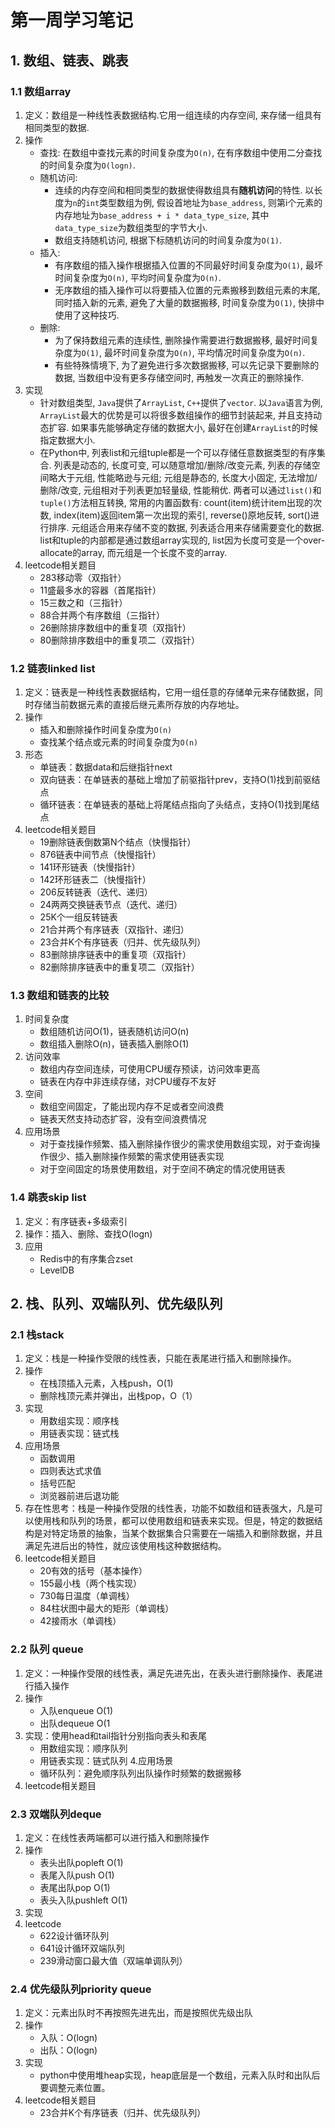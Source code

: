 # 第一周学习笔记

## 1. 数组、链表、跳表

### 1.1 数组array

1. 定义：数组是一种线性表数据结构.它用一组连续的内存空间, 来存储一组具有相同类型的数据.
2. 操作
    - 查找: 在数组中查找元素的时间复杂度为`O(n)`, 在有序数组中使用二分查找的时间复杂度为`O(logn)`.
    - 随机访问:
      - 连续的内存空间和相同类型的数据使得数组具有**随机访问**的特性. 以长度为`n`的`int`类型数组为例, 假设首地址为`base_address`, 则第i个元素的内存地址为`base_address + i * data_type_size`, 其中`data_type_size`为数组类型的字节大小.
      - 数组支持随机访问, 根据下标随机访问的时间复杂度为`O(1)`.
    - 插入:
      - 有序数组的插入操作根据插入位置的不同最好时间复杂度为`O(1)`, 最坏时间复杂度为`O(n)`, 平均时间复杂度为`O(n)`.
      - 无序数组的插入操作可以将要插入位置的元素搬移到数组元素的末尾, 同时插入新的元素, 避免了大量的数据搬移, 时间复杂度为`O(1)`, 快排中使用了这种技巧.
    - 删除:
      - 为了保持数组元素的连续性, 删除操作需要进行数据搬移, 最好时间复杂度为`O(1)`, 最坏时间复杂度为`O(n)`, 平均情况时间复杂度为`O(n)`.
      - 有些特殊情境下, 为了避免进行多次数据搬移, 可以先记录下要删除的数据, 当数组中没有更多存储空间时, 再触发一次真正的删除操作.
3. 实现
    - 针对数组类型, `Java`提供了`ArrayList`, `C++`提供了`vector`. 以`Java`语言为例, `ArrayList`最大的优势是可以将很多数组操作的细节封装起来, 并且支持动态扩容. 如果事先能够确定存储的数据大小, 最好在创建`ArrayList`的时候指定数据大小.
    - 在Python中, 列表list和元组tuple都是一个可以存储任意数据类型的有序集合. 列表是动态的, 长度可变, 可以随意增加/删除/改变元素, 列表的存储空间略大于元组, 性能略逊与元组; 元组是静态的, 长度大小固定, 无法增加/删除/改变, 元组相对于列表更加轻量级, 性能稍优. 两者可以通过`list()`和`tuple()`方法相互转换, 常用的内置函数有: count(item)统计item出现的次数, index(item)返回item第一次出现的索引, reverse()原地反转, sort()进行排序. 元组适合用来存储不变的数据, 列表适合用来存储需要变化的数据. list和tuple的内部都是通过数组array实现的, list因为长度可变是一个over-allocate的array, 而元组是一个长度不变的array.
4. leetcode相关题目
    - 283移动零（双指针）
    - 11盛最多水的容器（首尾指针）
    - 15三数之和（三指针）
    - 88合并两个有序数组（三指针）
    - 26删除排序数组中的重复项（双指针）
    - 80删除排序数组中的重复项二（双指针）

### 1.2 链表linked list

1. 定义：链表是一种线性表数据结构，它用一组任意的存储单元来存储数据，同时存储当前数据元素的直接后继元素所存放的内存地址。
2. 操作
    - 插入和删除操作时间复杂度为`O(n)`
    - 查找某个结点或元素的时间复杂度为`O(n)`
3. 形态
    - 单链表：数据data和后继指针next
    - 双向链表：在单链表的基础上增加了前驱指针prev，支持O(1)找到前驱结点
    - 循环链表：在单链表的基础上将尾结点指向了头结点，支持O(1)找到尾结点
4. leetcode相关题目
    - 19删除链表倒数第N个结点（快慢指针）
    - 876链表中间节点（快慢指针）
    - 141环形链表（快慢指针）
    - 142环形链表二（快慢指针）
    - 206反转链表（迭代、递归）
    - 24两两交换链表节点（迭代、递归）
    - 25K个一组反转链表
    - 21合并两个有序链表（双指针、递归）
    - 23合并K个有序链表（归并、优先级队列）
    - 83删除排序链表中的重复项（双指针）
    - 82删除排序链表中的重复项二（双指针）

### 1.3 数组和链表的比较

1. 时间复杂度
    - 数组随机访问O(1)，链表随机访问O(n)
    - 数组插入删除O(n)，链表插入删除O(1)
2. 访问效率
    - 数组内存空间连续，可使用CPU缓存预读，访问效率更高
    - 链表在内存中非连续存储，对CPU缓存不友好
3. 空间
    - 数组空间固定，了能出现内存不足或者空间浪费
    - 链表天然支持动态扩容，没有空间浪费情况
4. 应用场景
    - 对于查找操作频繁、插入删除操作很少的需求使用数组实现，对于查询操作很少、插入删除操作频繁的需求使用链表实现
    - 对于空间固定的场景使用数组，对于空间不确定的情况使用链表

### 1.4 跳表skip list

1. 定义：有序链表+多级索引
2. 操作：插入、删除、查找O(logn)
3. 应用
    - Redis中的有序集合zset
    - LevelDB

## 2. 栈、队列、双端队列、优先级队列

### 2.1 栈stack

1. 定义：栈是一种操作受限的线性表，只能在表尾进行插入和删除操作。
2. 操作
    - 在栈顶插入元素，入栈push，O(1)
    - 删除栈顶元素并弹出，出栈pop，O（1）
3. 实现
    - 用数组实现：顺序栈
    - 用链表实现：链式栈
4. 应用场景
    - 函数调用
    - 四则表达式求值
    - 括号匹配
    - 浏览器前进后退功能
5. 存在性思考：栈是一种操作受限的线性表，功能不如数组和链表强大，凡是可以使用栈和队列的场景，都可以使用数组和链表来实现。但是，特定的数据结构是对特定场景的抽象，当某个数据集合只需要在一端插入和删除数据，并且满足先进后出的特性，就应该使用栈这种数据结构。
6. leetcode相关题目
    - 20有效的括号（基本操作）
    - 155最小栈（两个栈实现）
    - 730每日温度（单调栈）
    - 84柱状图中最大的矩形（单调栈）
    - 42接雨水（单调栈）

### 2.2 队列 queue

1. 定义：一种操作受限的线性表，满足先进先出，在表头进行删除操作、表尾进行插入操作
2. 操作
    - 入队enqueue O(1)
    - 出队dequeue O(1
3. 实现：使用head和tail指针分别指向表头和表尾
    - 用数组实现：顺序队列
    - 用链表实现：链式队列
4.应用场景
    - 循环队列：避免顺序队列出队操作时频繁的数据搬移
5. leetcode相关题目

### 2.3 双端队列deque

1. 定义：在线性表两端都可以进行插入和删除操作
2. 操作
    - 表头出队popleft O(1)
    - 表尾入队push O(1)
    - 表尾出队pop O(1)
    - 表头入队pushleft O(1)
3. 实现
4. leetcode
    - 622设计循环队列
    - 641设计循环双端队列
    - 239滑动窗口最大值（双端单调队列）

### 2.4 优先级队列priority queue

1. 定义：元素出队时不再按照先进先出，而是按照优先级出队
2. 操作
    - 入队：O(logn)
    - 出队：O(logn)
3. 实现
    - python中使用堆heap实现，heap底层是一个数组，元素入队时和出队后要调整元素位置。
4. leetcode相关题目
    - 23合并K个有序链表（归并、优先级队列）
